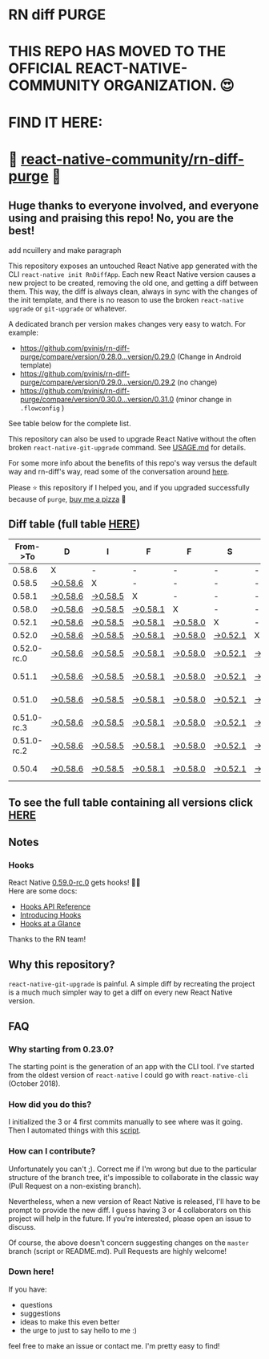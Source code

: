 # RN diff PURGE

# THIS REPO HAS MOVED TO THE OFFICIAL REACT-NATIVE-COMMUNITY ORGANIZATION. 😍
# FIND IT HERE:  
# 💪 [react-native-community/rn-diff-purge](https://github.com/react-native-community/rn-diff-purge) 🎉
## Huge thanks to everyone involved, and everyone using and praising this repo! No, you are the best!


 add ncuillery and make paragraph

This repository exposes an untouched React Native app generated with the CLI
`react-native init RnDiffApp`. Each new React Native version causes a new project to be created, removing the old one, and getting a diff between them. This way, the diff is always clean, always in sync with the changes of the init template, and there is no reason to use the broken `react-native upgrade` or `git-upgrade` or whatever.

A dedicated branch per version makes changes very easy
to watch. For example:

* https://github.com/pvinis/rn-diff-purge/compare/version/0.28.0...version/0.29.0
(Change in Android template)
* https://github.com/pvinis/rn-diff-purge/compare/version/0.29.0...version/0.29.2
(no change)
* https://github.com/pvinis/rn-diff-purge/compare/version/0.30.0...version/0.31.0
(minor change in `.flowconfig` )

See table below for the complete list.

This repository can also be used to upgrade React Native without the often broken `react-native-git-upgrade` command.
See [USAGE.md](https://github.com/pvinis/rn-diff-purge/blob/master/USAGE.md) for details.

For some more info about the benefits of this repo's way versus the default way and rn-diff's way, read some of the conversation around [here](https://github.com/react-native-community/discussions-and-proposals/issues/68#issuecomment-452227478).

Please :star: this repository if I helped you, and if you upgraded successfully because of `purge`, [buy me a pizza](https://www.buymeacoffee.com/DGWwHVZ4s) :pizza:

## Diff table (full table [HERE](https://pvinis.github.io/rn-diff-purge))

| From->To    | D                                                                                               | I                                                                                               | F                                                                                               | F                                                                                               | S                                                                                               |                                                                                                 | =                                                                                                         | =                                                                                               |                                                                                                 | F                                                                                                         | U                                                                                                    | N   |
| ----------- | ----------------------------------------------------------------------------------------------- | ----------------------------------------------------------------------------------------------- | ----------------------------------------------------------------------------------------------- | ----------------------------------------------------------------------------------------------- | ----------------------------------------------------------------------------------------------- | ----------------------------------------------------------------------------------------------- | --------------------------------------------------------------------------------------------------------- | ----------------------------------------------------------------------------------------------- | ----------------------------------------------------------------------------------------------- | --------------------------------------------------------------------------------------------------------- | ---------------------------------------------------------------------------------------------------- | --- |
| 0.58.6      | X                                                                                               | -                                                                                               | -                                                                                               | -                                                                                               | -                                                                                               | -                                                                                               | -                                                                                                         | -                                                                                               | -                                                                                               | -                                                                                                         | -                                                                                                    | -   |
| 0.58.5      | [->0.58.6](https://github.com/pvinis/rn-diff-purge/compare/version/0.58.5..version/0.58.6)      | X                                                                                               | -                                                                                               | -                                                                                               | -                                                                                               | -                                                                                               | -                                                                                                         | -                                                                                               | -                                                                                               | -                                                                                                         | -                                                                                                    | -   |
| 0.58.1      | [->0.58.6](https://github.com/pvinis/rn-diff-purge/compare/version/0.58.1..version/0.58.6)      | [->0.58.5](https://github.com/pvinis/rn-diff-purge/compare/version/0.58.1..version/0.58.5)      | X                                                                                               | -                                                                                               | -                                                                                               | -                                                                                               | -                                                                                                         | -                                                                                               | -                                                                                               | -                                                                                                         | -                                                                                                    | -   |
| 0.58.0      | [->0.58.6](https://github.com/pvinis/rn-diff-purge/compare/version/0.58.0..version/0.58.6)      | [->0.58.5](https://github.com/pvinis/rn-diff-purge/compare/version/0.58.0..version/0.58.5)      | [->0.58.1](https://github.com/pvinis/rn-diff-purge/compare/version/0.58.0..version/0.58.1)      | X                                                                                               | -                                                                                               | -                                                                                               | -                                                                                                         | -                                                                                               | -                                                                                               | -                                                                                                         | -                                                                                                    | -   |
| 0.52.1      | [->0.58.6](https://github.com/pvinis/rn-diff-purge/compare/version/0.52.1..version/0.58.6)      | [->0.58.5](https://github.com/pvinis/rn-diff-purge/compare/version/0.52.1..version/0.58.5)      | [->0.58.1](https://github.com/pvinis/rn-diff-purge/compare/version/0.52.1..version/0.58.1)      | [->0.58.0](https://github.com/pvinis/rn-diff-purge/compare/version/0.52.1..version/0.58.0)      | X                                                                                               | -                                                                                               | -                                                                                                         | -                                                                                               | -                                                                                               | -                                                                                                         | -                                                                                                    | -   |
| 0.52.0      | [->0.58.6](https://github.com/pvinis/rn-diff-purge/compare/version/0.52.0..version/0.58.6)      | [->0.58.5](https://github.com/pvinis/rn-diff-purge/compare/version/0.52.0..version/0.58.5)      | [->0.58.1](https://github.com/pvinis/rn-diff-purge/compare/version/0.52.0..version/0.58.1)      | [->0.58.0](https://github.com/pvinis/rn-diff-purge/compare/version/0.52.0..version/0.58.0)      | [->0.52.1](https://github.com/pvinis/rn-diff-purge/compare/version/0.52.0..version/0.52.1)      | X                                                                                               | -                                                                                                         | -                                                                                               | -                                                                                               | -                                                                                                         | -                                                                                                    | -   |
| 0.52.0-rc.0 | [->0.58.6](https://github.com/pvinis/rn-diff-purge/compare/version/0.52.0-rc.0..version/0.58.6) | [->0.58.5](https://github.com/pvinis/rn-diff-purge/compare/version/0.52.0-rc.0..version/0.58.5) | [->0.58.1](https://github.com/pvinis/rn-diff-purge/compare/version/0.52.0-rc.0..version/0.58.1) | [->0.58.0](https://github.com/pvinis/rn-diff-purge/compare/version/0.52.0-rc.0..version/0.58.0) | [->0.52.1](https://github.com/pvinis/rn-diff-purge/compare/version/0.52.0-rc.0..version/0.52.1) | [->0.52.0](https://github.com/pvinis/rn-diff-purge/compare/version/0.52.0-rc.0..version/0.52.0) | X                                                                                                         | -                                                                                               | -                                                                                               | -                                                                                                         | -                                                                                                    | -   |
| 0.51.1      | [->0.58.6](https://github.com/pvinis/rn-diff-purge/compare/version/0.51.1..version/0.58.6)      | [->0.58.5](https://github.com/pvinis/rn-diff-purge/compare/version/0.51.1..version/0.58.5)      | [->0.58.1](https://github.com/pvinis/rn-diff-purge/compare/version/0.51.1..version/0.58.1)      | [->0.58.0](https://github.com/pvinis/rn-diff-purge/compare/version/0.51.1..version/0.58.0)      | [->0.52.1](https://github.com/pvinis/rn-diff-purge/compare/version/0.51.1..version/0.52.1)      | [->0.52.0](https://github.com/pvinis/rn-diff-purge/compare/version/0.51.1..version/0.52.0)      | [->0.52.0-rc.0](https://github.com/pvinis/rn-diff-purge/compare/version/0.51.1..version/0.52.0-rc.0)      | X                                                                                               | -                                                                                               | -                                                                                                         | -                                                                                                    | -   |
| 0.51.0      | [->0.58.6](https://github.com/pvinis/rn-diff-purge/compare/version/0.51.0..version/0.58.6)      | [->0.58.5](https://github.com/pvinis/rn-diff-purge/compare/version/0.51.0..version/0.58.5)      | [->0.58.1](https://github.com/pvinis/rn-diff-purge/compare/version/0.51.0..version/0.58.1)      | [->0.58.0](https://github.com/pvinis/rn-diff-purge/compare/version/0.51.0..version/0.58.0)      | [->0.52.1](https://github.com/pvinis/rn-diff-purge/compare/version/0.51.0..version/0.52.1)      | [->0.52.0](https://github.com/pvinis/rn-diff-purge/compare/version/0.51.0..version/0.52.0)      | [->0.52.0-rc.0](https://github.com/pvinis/rn-diff-purge/compare/version/0.51.0..version/0.52.0-rc.0)      | [->0.51.1](https://github.com/pvinis/rn-diff-purge/compare/version/0.51.0..version/0.51.1)      | X                                                                                               | -                                                                                                         | -                                                                                                    | -   |
| 0.51.0-rc.3 | [->0.58.6](https://github.com/pvinis/rn-diff-purge/compare/version/0.51.0-rc.3..version/0.58.6) | [->0.58.5](https://github.com/pvinis/rn-diff-purge/compare/version/0.51.0-rc.3..version/0.58.5) | [->0.58.1](https://github.com/pvinis/rn-diff-purge/compare/version/0.51.0-rc.3..version/0.58.1) | [->0.58.0](https://github.com/pvinis/rn-diff-purge/compare/version/0.51.0-rc.3..version/0.58.0) | [->0.52.1](https://github.com/pvinis/rn-diff-purge/compare/version/0.51.0-rc.3..version/0.52.1) | [->0.52.0](https://github.com/pvinis/rn-diff-purge/compare/version/0.51.0-rc.3..version/0.52.0) | [->0.52.0-rc.0](https://github.com/pvinis/rn-diff-purge/compare/version/0.51.0-rc.3..version/0.52.0-rc.0) | [->0.51.1](https://github.com/pvinis/rn-diff-purge/compare/version/0.51.0-rc.3..version/0.51.1) | [->0.51.0](https://github.com/pvinis/rn-diff-purge/compare/version/0.51.0-rc.3..version/0.51.0) | X                                                                                                         | -                                                                                                    | -   |
| 0.51.0-rc.2 | [->0.58.6](https://github.com/pvinis/rn-diff-purge/compare/version/0.51.0-rc.2..version/0.58.6) | [->0.58.5](https://github.com/pvinis/rn-diff-purge/compare/version/0.51.0-rc.2..version/0.58.5) | [->0.58.1](https://github.com/pvinis/rn-diff-purge/compare/version/0.51.0-rc.2..version/0.58.1) | [->0.58.0](https://github.com/pvinis/rn-diff-purge/compare/version/0.51.0-rc.2..version/0.58.0) | [->0.52.1](https://github.com/pvinis/rn-diff-purge/compare/version/0.51.0-rc.2..version/0.52.1) | [->0.52.0](https://github.com/pvinis/rn-diff-purge/compare/version/0.51.0-rc.2..version/0.52.0) | [->0.52.0-rc.0](https://github.com/pvinis/rn-diff-purge/compare/version/0.51.0-rc.2..version/0.52.0-rc.0) | [->0.51.1](https://github.com/pvinis/rn-diff-purge/compare/version/0.51.0-rc.2..version/0.51.1) | [->0.51.0](https://github.com/pvinis/rn-diff-purge/compare/version/0.51.0-rc.2..version/0.51.0) | [->0.51.0-rc.3](https://github.com/pvinis/rn-diff-purge/compare/version/0.51.0-rc.2..version/0.51.0-rc.3) | X                                                                                                    | -   |
| 0.50.4      | [->0.58.6](https://github.com/pvinis/rn-diff-purge/compare/version/0.50.4..version/0.58.6)      | [->0.58.5](https://github.com/pvinis/rn-diff-purge/compare/version/0.50.4..version/0.58.5)      | [->0.58.1](https://github.com/pvinis/rn-diff-purge/compare/version/0.50.4..version/0.58.1)      | [->0.58.0](https://github.com/pvinis/rn-diff-purge/compare/version/0.50.4..version/0.58.0)      | [->0.52.1](https://github.com/pvinis/rn-diff-purge/compare/version/0.50.4..version/0.52.1)      | [->0.52.0](https://github.com/pvinis/rn-diff-purge/compare/version/0.50.4..version/0.52.0)      | [->0.52.0-rc.0](https://github.com/pvinis/rn-diff-purge/compare/version/0.50.4..version/0.52.0-rc.0)      | [->0.51.1](https://github.com/pvinis/rn-diff-purge/compare/version/0.50.4..version/0.51.1)      | [->0.51.0](https://github.com/pvinis/rn-diff-purge/compare/version/0.50.4..version/0.51.0)      | [->0.51.0-rc.3](https://github.com/pvinis/rn-diff-purge/compare/version/0.50.4..version/0.51.0-rc.3)      | [->0.51.0-rc.2](https://github.com/pvinis/rn-diff-purge/compare/version/0.50.4..version/0.51.0-rc.2) | X   |

## To see the full table containing all versions click [HERE](https://pvinis.github.io/rn-diff-purge)

## Notes

### Hooks
React Native [0.59.0-rc.0](https://github.com/pvinis/rn-diff-purge#version-changes) gets hooks! 🎉🥳  
Here are some docs:
- [Hooks API Reference](https://reactjs.org/docs/hooks-reference.html)
- [Introducing Hooks](https://reactjs.org/docs/hooks-intro.html)
- [Hooks at a Glance](https://reactjs.org/docs/hooks-overview.html)

Thanks to the RN team!

## Why this repository?
`react-native-git-upgrade` is painful. A simple diff by recreating the project is a much much simpler way to get a diff on every new React Native version.


## FAQ

### Why starting from 0.23.0?

The starting point is the generation of an app with the CLI tool. I've started from the oldest
version of `react-native` I could go with `react-native-cli` (October 2018).

### How did you do this?

I initialized the 3 or 4 first commits manually to see where was it going. Then I automated
things with this [script](https://github.com/pvinis/rn-diff-purge/blob/master/new-version.sh).

### How can I contribute?

Unfortunately you can't ;). Correct me if I'm wrong but due to the particular structure of the
branch tree, it's impossible to collaborate in the classic way (Pull Request on a non-existing
branch).

Nevertheless, when a new version of React Native is released, I'll have to be prompt to provide
the new diff. I guess having 3 or 4 collaborators on this project will help in the future.
If you're interested, please open an issue to discuss.

Of course, the above doesn't concern suggesting changes on the `master` branch (script or
README.md). Pull Requests are highly welcome!


### Down here!

If you have: 
- questions
- suggestions
- ideas to make this even better
- the urge to just to say hello to me :)

feel free to make an issue or contact me. I'm pretty easy to find!
